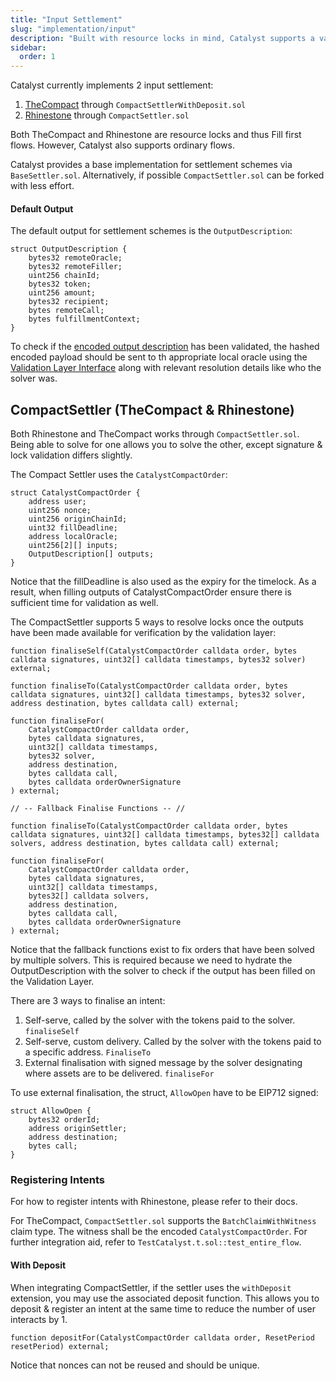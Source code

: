 ```yaml
---
title: "Input Settlement"
slug: "implementation/input"
description: "Built with resource locks in mind, Catalyst supports a variety of input settlement schemes; TheCompact and Rhinestone both allows for first fill flows and sponsored transactions assuming the user have existing deposits."
sidebar:
  order: 1
---
```


Catalyst currently implements 2 input settlement:
1. [TheCompact](https://github.com/Uniswap/the-compact) through `CompactSettlerWithDeposit.sol`
2. [Rhinestone](https://www.rhinestone.wtf) through `CompactSettler.sol`

Both TheCompact and Rhinestone are resource locks and thus Fill first flows. However, Catalyst also supports ordinary flows.

Catalyst provides a base implementation for settlement schemes via `BaseSettler.sol`. Alternatively, if possible `CompactSettler.sol` can be forked with less effort.

#### Default Output
The default output for settlement schemes is the `OutputDescription`:
```solidity
struct OutputDescription {
    bytes32 remoteOracle;
    bytes32 remoteFiller;
    uint256 chainId;
    bytes32 token;
    uint256 amount;
    bytes32 recipient;
    bytes remoteCall;
    bytes fulfillmentContext;
}
```
To check if the [encoded output description](/#standardized-message-format) has been validated, the hashed encoded payload should be sent to th appropriate local oracle using the [Validation Layer Interface](/#validation-layer) along with relevant resolution details like who the solver was.

## CompactSettler (TheCompact & Rhinestone)
Both Rhinestone and TheCompact works through `CompactSettler.sol`. Being able to solve for one allows you to solve the other, except signature & lock validation differs slightly.

The Compact Settler uses the `CatalystCompactOrder`:
```solidity
struct CatalystCompactOrder {
    address user;
    uint256 nonce;
    uint256 originChainId;
    uint32 fillDeadline;
    address localOracle;
    uint256[2][] inputs;
    OutputDescription[] outputs;
}
```
Notice that the fillDeadline is also used as the expiry for the timelock. As a result, when filling outputs of CatalystCompactOrder ensure there is sufficient time for validation as well.

The CompactSettler supports 5 ways to resolve locks once the outputs have been made available for verification by the validation layer:

```solidity
function finaliseSelf(CatalystCompactOrder calldata order, bytes calldata signatures, uint32[] calldata timestamps, bytes32 solver) external;

function finaliseTo(CatalystCompactOrder calldata order, bytes calldata signatures, uint32[] calldata timestamps, bytes32 solver, address destination, bytes calldata call) external;

function finaliseFor(
    CatalystCompactOrder calldata order,
    bytes calldata signatures,
    uint32[] calldata timestamps,
    bytes32 solver,
    address destination,
    bytes calldata call,
    bytes calldata orderOwnerSignature
) external;

// -- Fallback Finalise Functions -- //

function finaliseTo(CatalystCompactOrder calldata order, bytes calldata signatures, uint32[] calldata timestamps, bytes32[] calldata solvers, address destination, bytes calldata call) external;

function finaliseFor(
    CatalystCompactOrder calldata order,
    bytes calldata signatures,
    uint32[] calldata timestamps,
    bytes32[] calldata solvers,
    address destination,
    bytes calldata call,
    bytes calldata orderOwnerSignature
) external;
```

Notice that the fallback functions exist to fix orders that have been solved by multiple solvers. This is required because we need to hydrate the OutputDescription with the solver to check if the output has been filled on the Validation Layer.

There are 3 ways to finalise an intent:
1. Self-serve, called by the solver with the tokens paid to the solver. `finaliseSelf`
2. Self-serve, custom delivery. Called by the solver with the tokens paid to a specific address. `FinaliseTo`
3. External finalisation with signed message by the solver designating where assets are to be delivered. `finaliseFor`

To use external finalisation, the struct, `AllowOpen` have to be EIP712 signed:
```solidity
struct AllowOpen {
    bytes32 orderId;
    address originSettler;
    address destination;
    bytes call;
}
```

### Registering Intents

For how to register intents with Rhinestone, please refer to their docs.

For TheCompact, `CompactSettler.sol` supports the `BatchClaimWithWitness` claim type. The witness shall be the encoded `CatalystCompactOrder`. For further integration aid, refer to `TestCatalyst.t.sol::test_entire_flow`.

#### With Deposit

When integrating CompactSettler, if the settler uses the `withDeposit` extension, you may use the associated deposit function. This allows you to deposit & register an intent at the same time to reduce the number of user interacts by 1.

```solidity
function depositFor(CatalystCompactOrder calldata order, ResetPeriod resetPeriod) external;
```

Notice that nonces can not be reused and should be unique.
